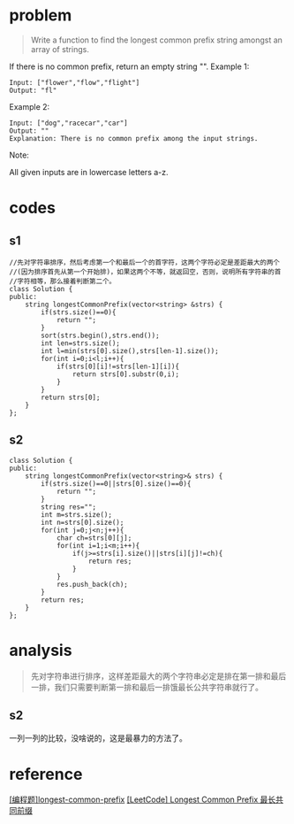 # problem
>Write a function to find the longest common prefix string amongst an array of strings.

If there is no common prefix, return an empty string "".
Example 1:
```
Input: ["flower","flow","flight"]
Output: "fl"
```
Example 2:
```
Input: ["dog","racecar","car"]
Output: ""
Explanation: There is no common prefix among the input strings.
```
Note:

All given inputs are in lowercase letters a-z.

# codes

## s1
```
//先对字符串排序，然后考虑第一个和最后一个的首字符，这两个字符必定是差距最大的两个
//(因为排序首先从第一个开始排)，如果这两个不等，就返回空，否则，说明所有字符串的首
//字符相等，那么接着判断第二个。
class Solution {
public:
    string longestCommonPrefix(vector<string> &strs) {
        if(strs.size()==0){
            return "";
        }
        sort(strs.begin(),strs.end());
        int len=strs.size();
        int l=min(strs[0].size(),strs[len-1].size());
        for(int i=0;i<l;i++){
            if(strs[0][i]!=strs[len-1][i]){
                return strs[0].substr(0,i);
            }
        }
        return strs[0];
    }
};
```
## s2
```
class Solution {
public:
    string longestCommonPrefix(vector<string>& strs) {
        if(strs.size()==0||strs[0].size()==0){
            return "";
        }
        string res="";
        int m=strs.size();
        int n=strs[0].size();
        for(int j=0;j<n;j++){
            char ch=strs[0][j];
            for(int i=1;i<m;i++){
                if(j>=strs[i].size()||strs[i][j]!=ch){
                    return res;
                }
            }
            res.push_back(ch);
        }
        return res;
    }
};
```

# analysis
>先对字符串进行排序，这样差距最大的两个字符串必定是排在第一排和最后一排，我们只需要判断第一排和最后一排饿最长公共字符串就行了。
## s2
一列一列的比较，没啥说的，这是最暴力的方法了。

# reference
[[编程题]longest-common-prefix][1]
[[LeetCode] Longest Common Prefix 最长共同前缀][2]

[1]: https://www.nowcoder.com/questionTerminal/28eb3175488f4434a4a6207f6f484f47
[2]: http://www.cnblogs.com/grandyang/p/4606926.html
